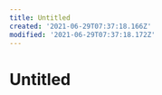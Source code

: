 ```yaml
---
title: Untitled
created: '2021-06-29T07:37:18.166Z'
modified: '2021-06-29T07:37:18.172Z'
---
```


# Untitled
